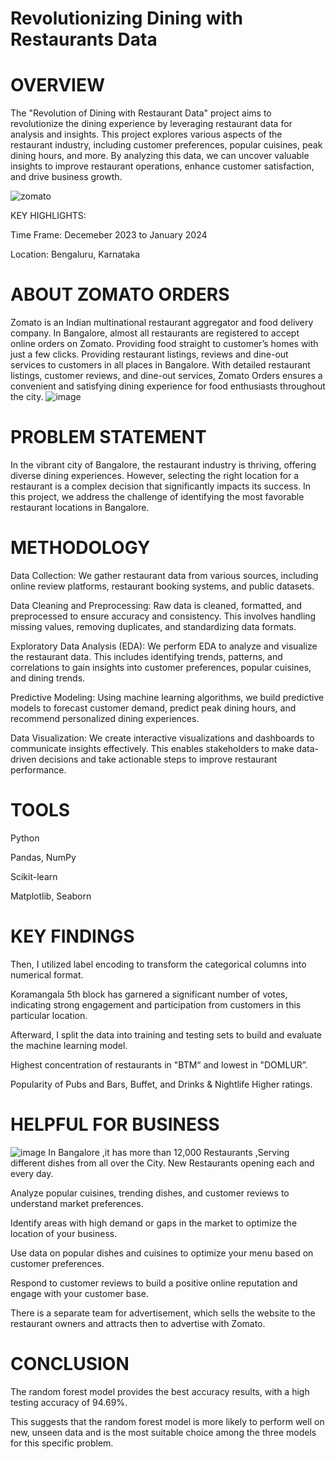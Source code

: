 # Revolutionizing Dining with Restaurants Data

# OVERVIEW

The "Revolution of Dining with Restaurant Data" project aims to revolutionize the dining experience by leveraging restaurant data for analysis and insights. This project explores various aspects of the restaurant industry, including customer preferences, popular cuisines, peak dining hours, and more. By analyzing this data, we can uncover valuable insights to improve restaurant operations, enhance customer satisfaction, and drive business growth.

![zomato](https://github.com/Lathishkumar20/Resume_Projects/assets/142078468/5023c6de-02c0-4ea0-afa5-4a36f1606142)

KEY HIGHLIGHTS:

Time Frame: Decemeber 2023 to  January 2024

Location: Bengaluru, Karnataka

# ABOUT ZOMATO ORDERS
 Zomato is an Indian multinational restaurant aggregator and food delivery company.
 In Bangalore, almost all restaurants are registered to accept online orders on Zomato.
 Providing food straight to customer’s homes with just a few clicks.
 Providing restaurant listings, reviews and dine-out services to customers in all places in  Bangalore.
 With detailed restaurant listings, customer reviews, and dine-out services, Zomato Orders ensures a convenient and satisfying dining experience for food 
 enthusiasts throughout the city.
 ![image](https://github.com/Lathishkumar20/Resume_Projects/assets/142078468/11f2b924-1335-453e-b4cc-8d872188cedd)
 # PROBLEM STATEMENT
 In the vibrant city of Bangalore, the restaurant industry is thriving, offering diverse dining experiences. However, selecting the right location for a 
 restaurant is a complex decision that significantly impacts its success. In this project, we address the challenge of identifying the most favorable restaurant 
 locations in Bangalore.

 # METHODOLOGY
 Data Collection: We gather restaurant data from various sources, including online review platforms, restaurant booking systems, and public datasets.

 Data Cleaning and Preprocessing: Raw data is cleaned, formatted, and preprocessed to ensure accuracy and consistency. This involves handling missing values, 
 removing duplicates, and standardizing data formats.

 Exploratory Data Analysis (EDA): We perform EDA to analyze and visualize the restaurant data. This includes identifying trends, patterns, and correlations to 
 gain insights into customer preferences, popular cuisines, and dining trends.

 Predictive Modeling: Using machine learning algorithms, we build predictive models to forecast customer demand, predict peak dining hours, and recommend 
 personalized dining experiences.

 Data Visualization: We create interactive visualizations and dashboards to communicate insights effectively. This enables stakeholders to make data-driven 
 decisions and take actionable steps to improve restaurant performance.

 # TOOLS
 Python 
 
 Pandas, NumPy
 
 Scikit-learn
 
 Matplotlib, Seaborn

 # KEY FINDINGS
 Then, I utilized label encoding to transform the categorical columns into numerical format.
 
 Koramangala 5th block has garnered a significant number of votes, indicating strong engagement and participation from customers in this  particular location.
 
 Afterward, I split the data into training and testing sets to build and evaluate the machine learning model. 
 
 Highest concentration of restaurants in "BTM“ and lowest in "DOMLUR”.
  
 Popularity of Pubs and Bars, Buffet, and Drinks & Nightlife Higher ratings.

 # HELPFUL FOR BUSINESS

 ![image](https://github.com/Lathishkumar20/Resume_Projects/assets/142078468/cdc9c199-f6e2-4dee-9bd1-8e82d6deb908)
 In Bangalore ,it has more than 12,000 Restaurants ,Serving different dishes from all over the City. New Restaurants opening each and every day.
 
 Analyze popular cuisines, trending dishes, and customer reviews to understand market preferences.
 
 Identify areas with high demand or gaps in the market to optimize the location of your business.
 
 Use data on popular dishes and cuisines to optimize your menu based on customer preferences.
 
 Respond to customer reviews to build a positive online reputation and engage with your customer base.
 
 There is a separate team for advertisement, which sells the website to the restaurant owners and attracts then to advertise with Zomato.

 # CONCLUSION

 The random forest model provides the best accuracy results, with a high testing accuracy of 94.69%. 
 
 This suggests that the random forest model is more likely to perform well on new, unseen data and is the most suitable choice among the three models for this specific problem.








 

















